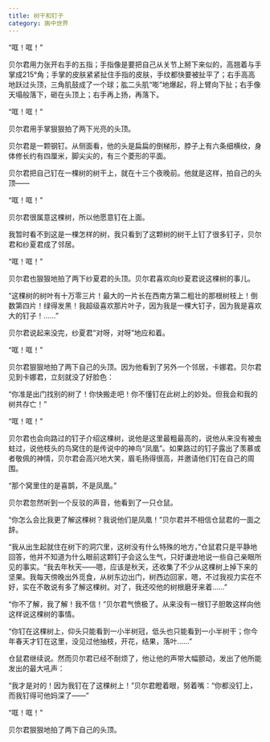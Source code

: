 ```yaml
---
title: 树干和钉子
category: 画中世界
---
```


“哐！哐！”

贝尔君用力张开右手的五指；手指像是要把自己从关节上掰下来似的，高翘着与手掌成215°角；手掌的皮肤紧紧扯住手指的皮肤，手纹都快要被扯平了；右手高高地跃过头顶，三角肌鼓成了一个球；肱二头肌“嘭”地爆起，将上臂向下扯；右手像天塌般落下，砸在头顶上；右手再上扬，再落下。

“哐！哐！”

贝尔君用手掌狠狠拍了两下光亮的头顶。

贝尔君是一颗钢钉。从侧面看，他的头是扁扁的倒梯形，脖子上有六条细横纹，身体修长约有四厘米，脚尖尖的，有三个菱形的平面。

贝尔君把自己钉在一棵树的树干上，就在十三个夜晚前。他就是这样，拍自己的头顶——

“哐！哐！”

贝尔君很属意这棵树，所以他愿意钉在上面。

我暂时看不到这是一棵怎样的树，我只看到了这颗树的树干上钉了很多钉子，贝尔君和纱夏君成了邻居。

“哐！哐！”

贝尔君也狠狠地拍了两下纱夏君的头顶。贝尔君喜欢向纱夏君说这棵树的事儿。 

“这棵树的树叶有十万零三片！最大的一片长在西南方第二粗壮的那根树枝上！倒数第四片！绿得发黑！我超级喜欢那片叶子，因为我是一棵大钉子，因为我是喜欢大的钉子！……”

贝尔君说起来没完，纱夏君“对呀，对呀”地应和着。

“哐！哐！”

贝尔君狠狠地拍了两下自己的头顶。因为他看到了另外一个邻居，卡娜君。贝尔君见到卡娜君，立刻就没了好脸色：

“你准是出门找别的树了！你快搬走吧！你不懂钉在此树上的妙处。但我会和我的树共存亡！”

“哐！哐！”

贝尔君也会向路过的钉子介绍这棵树，说他是这里最粗最高的，说他从来没有被虫蛀过，说他枝头的鸟窝住的是传说中的神鸟“凤凰”。如果路过的钉子露出了羡慕或者敬佩的神情，贝尔君会高兴地大笑，眉毛扬得很高，并邀请他们钉在自己的周围。

“那个窝里住的是喜鹊，不是凤凰。”

贝尔君忽然听到一个反驳的声音，他看到了一只仓鼠。

“你怎么会比我更了解这棵树？我说他们是凤凰！”贝尔君并不相信仓鼠君的一面之辞。

“我从出生起就住在树下的洞穴里，这树没有什么特殊的地方，”仓鼠君只是平静地回答，他并不知道为什么眼前这颗钉子会这么生气，只好谦逊地说一些自己亲眼所见的事实。“我去年秋天——嗯，应该是秋天，还收集了不少从这棵树上掉下来的坚果。我每天傍晚出外觅食，从树东边出门，树西边回家，嗯，不过我视力实在不好，实在不敢说有多了解这棵树。对了，我还咬他的树根磨牙来着……”

“你不了解，我了解！我不信！”贝尔君气愤极了。从来没有一根钉子胆敢这样向他这样说这棵树的事情。

“你钉在这棵树上，仰头只能看到一小半树冠，低头也只能看到一小半树干；你今年春天才钉在这里，没见过他抽枝，开花，结果，落叶……”

仓鼠君继续说。然而贝尔君已经不耐烦了，他让他的声带大幅颤动，发出了他所能发出的最大吼声：

“我才是对的！因为我钉在了这棵树上！”贝尔君瞪着眼，努着嘴：“你都没钉上，而我钉得可他妈深了——”

“哐！哐！”

贝尔君狠狠地拍了两下自己的头顶。